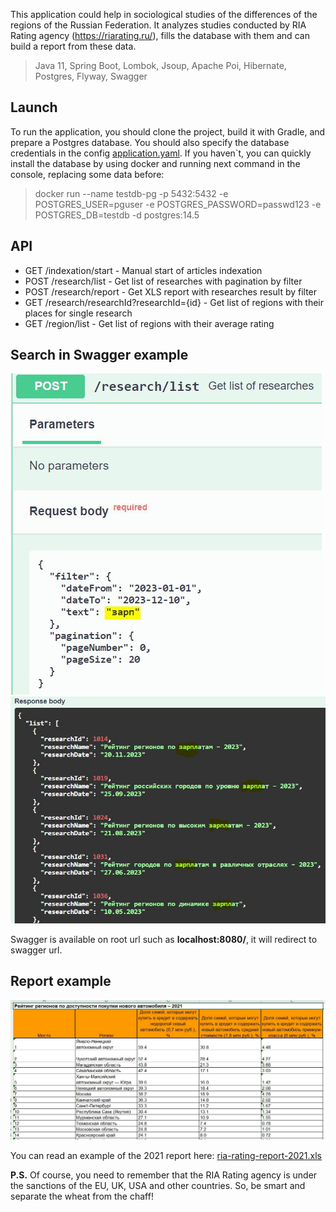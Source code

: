 This application could help in sociological studies of the differences of the regions of the Russian Federation.
It analyzes studies conducted by RIA Rating agency (https://riarating.ru/), fills the database with them and can build a report from these data.

> Java 11, Spring Boot, Lombok, Jsoup, Apache Poi, Hibernate, Postgres, Flyway, Swagger


## Launch
To run the application, you should clone the project, build it with Gradle, and prepare a Postgres database.
You should also specify the database credentials in the config [application.yaml](src/main/resources/application.yaml).
If you haven`t, you can quickly install the database by using docker and running next command in the console, replacing some data before:
> docker run --name testdb-pg -p 5432:5432 -e POSTGRES_USER=pguser -e POSTGRES_PASSWORD=passwd123 -e POSTGRES_DB=testdb -d postgres:14.5


## API
- GET /indexation/start  - Manual start of articles indexation
- POST /research/list    - Get list of researches with pagination by filter
- POST /research/report  - Get XLS report with researches result by filter
- GET /research/researchId?researchId={id}  - Get list of regions with their places for single research
- GET /region/list       - Get list of regions with their average rating


## Search in Swagger example
![Screenshot](src/main/resources/readme/search.JPG)
![Screenshot](src/main/resources/readme/search_result.JPG)

Swagger is available on root url such as __localhost:8080/__, it will redirect to swagger url.


## Report example
![Screenshot](src/main/resources/readme/report.JPG)

You can read an example of the 2021 report here: [ria-rating-report-2021.xls](src/main/resources/readme/ria-rating-report-2021.xls)

__P.S.__ Of course, you need to remember that the RIA Rating agency is under the sanctions of the EU, UK, USA and other countries. So, be smart and separate the wheat from the chaff!
